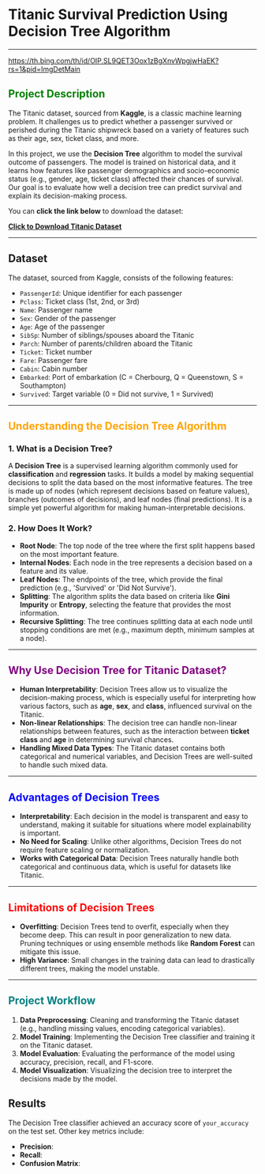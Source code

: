 # Titanic Survival Prediction Using Decision Tree Algorithm

---------------------------------------------------
https://th.bing.com/th/id/OIP.SL9QET3Oox1zBgXnvWpgjwHaEK?rs=1&pid=ImgDetMain

## **<span style="color:green">Project Description</span>**

The Titanic dataset, sourced from **Kaggle**, is a classic machine learning problem. It challenges us to predict whether a passenger survived or perished during the Titanic shipwreck based on a variety of features such as their age, sex, ticket class, and more. 

In this project, we use the **Decision Tree** algorithm to model the survival outcome of passengers. The model is trained on historical data, and it learns how features like passenger demographics and socio-economic status (e.g., gender, age, ticket class) affected their chances of survival. Our goal is to evaluate how well a decision tree can predict survival and explain its decision-making process.

You can **click the link below** to download the dataset:

[**Click to Download Titanic Dataset**](https://www.kaggle.com/c/titanic/data)

____________________________________________________

## Dataset
The dataset, sourced from Kaggle, consists of the following features:

- `PassengerId`: Unique identifier for each passenger
- `Pclass`: Ticket class (1st, 2nd, or 3rd)
- `Name`: Passenger name
- `Sex`: Gender of the passenger
- `Age`: Age of the passenger
- `SibSp`: Number of siblings/spouses aboard the Titanic
- `Parch`: Number of parents/children aboard the Titanic
- `Ticket`: Ticket number
- `Fare`: Passenger fare
- `Cabin`: Cabin number
- `Embarked`: Port of embarkation (C = Cherbourg, Q = Queenstown, S = Southampton)
- `Survived`: Target variable (0 = Did not survive, 1 = Survived)
___________________________________

## **<span style="color:orange">Understanding the Decision Tree Algorithm</span>**

### **1. What is a Decision Tree?**
A **Decision Tree** is a supervised learning algorithm commonly used for **classification** and **regression** tasks. It builds a model by making sequential decisions to split the data based on the most informative features. The tree is made up of nodes (which represent decisions based on feature values), branches (outcomes of decisions), and leaf nodes (final predictions). It is a simple yet powerful algorithm for making human-interpretable decisions.

### **2. How Does It Work?**
- **Root Node**: The top node of the tree where the first split happens based on the most important feature.
- **Internal Nodes**: Each node in the tree represents a decision based on a feature and its value.
- **Leaf Nodes**: The endpoints of the tree, which provide the final prediction (e.g., 'Survived' or 'Did Not Survive').
- **Splitting**: The algorithm splits the data based on criteria like **Gini Impurity** or **Entropy**, selecting the feature that provides the most information.
- **Recursive Splitting**: The tree continues splitting data at each node until stopping conditions are met (e.g., maximum depth, minimum samples at a node).

---

## **<span style="color:purple">Why Use Decision Tree for Titanic Dataset?</span>**

- **Human Interpretability**: Decision Trees allow us to visualize the decision-making process, which is especially useful for interpreting how various factors, such as **age**, **sex**, and **class**, influenced survival on the Titanic.
- **Non-linear Relationships**: The decision tree can handle non-linear relationships between features, such as the interaction between **ticket class** and **age** in determining survival chances.
- **Handling Mixed Data Types**: The Titanic dataset contains both categorical and numerical variables, and Decision Trees are well-suited to handle such mixed data.

---

## **<span style="color:blue">Advantages of Decision Trees</span>**
- **Interpretability**: Each decision in the model is transparent and easy to understand, making it suitable for situations where model explainability is important.
- **No Need for Scaling**: Unlike other algorithms, Decision Trees do not require feature scaling or normalization.
- **Works with Categorical Data**: Decision Trees naturally handle both categorical and continuous data, which is useful for datasets like Titanic.

---

## **<span style="color:red">Limitations of Decision Trees</span>**
- **Overfitting**: Decision Trees tend to overfit, especially when they become deep. This can result in poor generalization to new data. Pruning techniques or using ensemble methods like **Random Forest** can mitigate this issue.
- **High Variance**: Small changes in the training data can lead to drastically different trees, making the model unstable.

---

## **<span style="color:teal">Project Workflow</span>**
1. **Data Preprocessing**: Cleaning and transforming the Titanic dataset (e.g., handling missing values, encoding categorical variables).
2. **Model Training**: Implementing the Decision Tree classifier and training it on the Titanic dataset.
3. **Model Evaluation**: Evaluating the performance of the model using accuracy, precision, recall, and F1-score.
4. **Model Visualization**: Visualizing the decision tree to interpret the decisions made by the model.



## Results
The Decision Tree classifier achieved an accuracy score of `your_accuracy` on the test set. Other key metrics include:

- **Precision**:
- **Recall**: 
- **Confusion Matrix**: 

